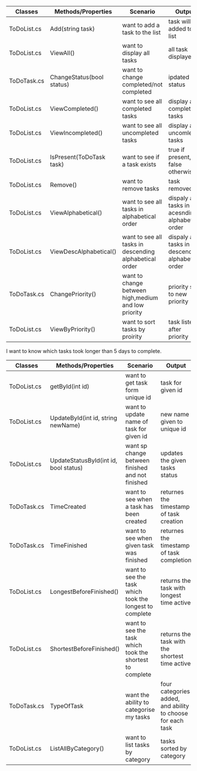 
|Classes| Methods/Properties|Scenario|Output|
|-------|-------------------|---------|------|
|ToDoList.cs|Add(string task)|want to add a task to the list|task will be added to list|
|ToDoList.cs|ViewAll()|want to display all tasks|all task displayed|
|ToDoTask.cs|ChangeStatus(bool status)|want to change completed/not completed|ipdated status|
|ToDoList.cs|ViewCompleted()|want to see all completed tasks|display all completed tasks|
|ToDoList.cs|ViewIncompleted()|want to see all uncompleted tasks|display all uncomleted tasks|
|ToDoList.cs|IsPresent(ToDoTask task)|want to see if a task exists|true if present, false otherwise|
|ToDoList.cs|Remove()|want to remove tasks|task removed|
|ToDoList.cs|ViewAlphabetical()|want to see all tasks in alphabetical order|dispaly all tasks in acesnding alphabetical order|
|ToDoList.cs|ViewDescAlphabetical()|want to see all tasks in descending alphabetical order|dispaly all tasks in descending alphabetical order|
|ToDoTask.cs|ChangePriority()|want to change between high,medium and low priority|priority set to new priority|
|ToDoList.cs|ViewByPriority()|want to sort tasks by proirity|task listed after priority|


I want to know which tasks took longer than 5 days to complete.

|Classes| Methods/Properties|Scenario|Output|
|-------|-------------------|---------|------|
|ToDoList.cs|getById(int id)| want to get task form unique id| task for given id|
|ToDoList.cs|UpdateById(int id, string newName)| want to update name of task for given id| new name given to unique id|
|ToDoList.cs|UpdateStatusById(int id, bool status)| want sp change between finished and not finished| updates the given tasks status|
|ToDoTask.cs|TimeCreated| want to see when a task has been created| returnes the timestamp of task creation|
|ToDoTask.cs|TimeFinished|want to see when given task was finished| returnes the timestamp of task completion|
|ToDoList.cs|LongestBeforeFinished()|want to see the task which took the longest to complete|returns the task with longest time active|
|ToDoList.cs|ShortestBeforeFinished()|want to see the task which took the shortest to complete|returns the task with the shortest time active|
|ToDoTask.cs|TypeOfTask|want the ability to categorise my tasks|four categories added, and ability to choose for each task|
|ToDoList.cs|ListAllByCategory()|want to list tasks by category|tasks sorted by category|